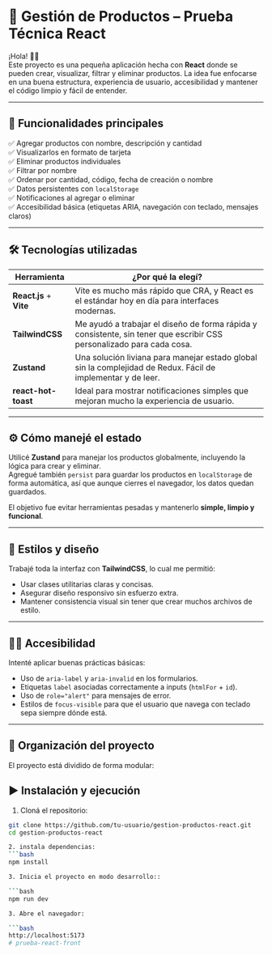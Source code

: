# 🛒 Gestión de Productos – Prueba Técnica React

¡Hola! 👋🏼  
Este proyecto es una pequeña aplicación hecha con **React** donde se pueden crear, visualizar, filtrar y eliminar productos. La idea fue enfocarse en una buena estructura, experiencia de usuario, accesibilidad y mantener el código limpio y fácil de entender.

---

## 🚀 Funcionalidades principales

✅ Agregar productos con nombre, descripción y cantidad  
✅ Visualizarlos en formato de tarjeta  
✅ Eliminar productos individuales  
✅ Filtrar por nombre  
✅ Ordenar por cantidad, código, fecha de creación o nombre  
✅ Datos persistentes con `localStorage`  
✅ Notificaciones al agregar o eliminar  
✅ Accesibilidad básica (etiquetas ARIA, navegación con teclado, mensajes claros)

---

## 🛠️ Tecnologías utilizadas

| Herramienta | ¿Por qué la elegí? |
|-------------|--------------------|
| **React.js** + **Vite** | Vite es mucho más rápido que CRA, y React es el estándar hoy en día para interfaces modernas. |
| **TailwindCSS** | Me ayudó a trabajar el diseño de forma rápida y consistente, sin tener que escribir CSS personalizado para cada cosa. |
| **Zustand** | Una solución liviana para manejar estado global sin la complejidad de Redux. Fácil de implementar y de leer. |
| **react-hot-toast** | Ideal para mostrar notificaciones simples que mejoran mucho la experiencia de usuario. |

---

## ⚙️ Cómo manejé el estado

Utilicé **Zustand** para manejar los productos globalmente, incluyendo la lógica para crear y eliminar.  
Agregué también `persist` para guardar los productos en `localStorage` de forma automática, así que aunque cierres el navegador, los datos quedan guardados.

El objetivo fue evitar herramientas pesadas y mantenerlo **simple, limpio y funcional**.

---

## 🎨 Estilos y diseño

Trabajé toda la interfaz con **TailwindCSS**, lo cual me permitió:

- Usar clases utilitarias claras y concisas.
- Asegurar diseño responsivo sin esfuerzo extra.
- Mantener consistencia visual sin tener que crear muchos archivos de estilo.

---

## 👨‍🦽 Accesibilidad

Intenté aplicar buenas prácticas básicas:

- Uso de `aria-label` y `aria-invalid` en los formularios.
- Etiquetas `label` asociadas correctamente a inputs (`htmlFor` + `id`).
- Uso de `role="alert"` para mensajes de error.
- Estilos de `focus-visible` para que el usuario que navega con teclado sepa siempre dónde está.

---

## 🧩 Organización del proyecto

El proyecto está dividido de forma modular:

## ▶️ Instalación y ejecución

1. Cloná el repositorio:

```bash
git clone https://github.com/tu-usuario/gestion-productos-react.git
cd gestion-productos-react

2. instala dependencias:
```bash
npm install

3. Inicia el proyecto en modo desarrollo::

```bash
npm run dev

3. Abre el navegador:

```bash
http://localhost:5173
# prueba-react-front
